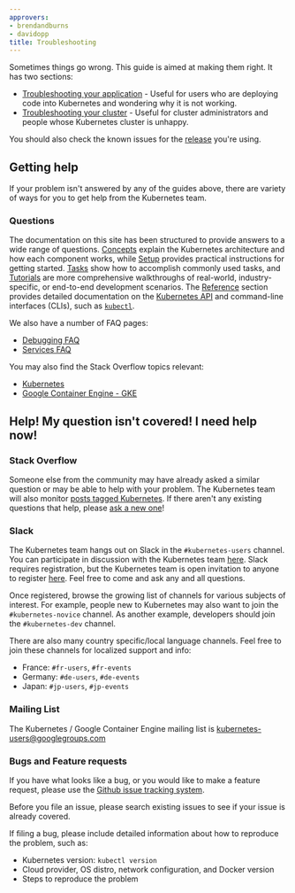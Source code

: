 ```yaml
---
approvers:
- brendandburns
- davidopp
title: Troubleshooting
---
```


Sometimes things go wrong. This guide is aimed at making them right. It has
two sections:

   * [Troubleshooting your application](/docs/tasks/debug-application-cluster/debug-application/) - Useful for users who are deploying code into Kubernetes and wondering why it is not working.
   * [Troubleshooting your cluster](/docs/tasks/debug-application-cluster/debug-cluster/) - Useful for cluster administrators and people whose Kubernetes cluster is unhappy.

You should also check the known issues for the [release](https://github.com/kubernetes/kubernetes/releases)
you're using.

## Getting help

If your problem isn't answered by any of the guides above, there are variety of
ways for you to get help from the Kubernetes team.

### Questions

The documentation on this site has been structured to provide answers to a wide
range of questions. [Concepts](/docs/concepts/) explain the Kubernetes
architecture and how each component works, while [Setup](/docs/setup/) provides
practical instructions for getting started. [Tasks](/docs/tasks/) show how to
accomplish commonly used tasks, and [Tutorials](/docs/tutorials/) are more
comprehensive walkthroughs of real-world, industry-specific, or end-to-end
development scenarios. The [Reference](/docs/reference/) section provides
detailed documentation on the [Kubernetes API](/docs/api-reference/{{page.version}}/)
and command-line interfaces (CLIs), such as [`kubectl`](/docs/user-guide/kubectl-overview/).

We also have a number of FAQ pages:

   * [Debugging FAQ](https://github.com/kubernetes/kubernetes/wiki/Debugging-FAQ)
   * [Services FAQ](https://github.com/kubernetes/kubernetes/wiki/Services-FAQ)

You may also find the Stack Overflow topics relevant:

   * [Kubernetes](http://stackoverflow.com/questions/tagged/kubernetes)
   * [Google Container Engine - GKE](http://stackoverflow.com/questions/tagged/google-container-engine)

## Help! My question isn't covered!  I need help now!

### Stack Overflow

Someone else from the community may have already asked a similar question or may
be able to help with your problem. The Kubernetes team will also monitor
[posts tagged Kubernetes](http://stackoverflow.com/questions/tagged/kubernetes).
If there aren't any existing questions that help, please [ask a new one](http://stackoverflow.com/questions/ask?tags=kubernetes)!

### Slack

The Kubernetes team hangs out on Slack in the `#kubernetes-users` channel. You
can participate in discussion with the Kubernetes team [here](https://kubernetes.slack.com).
Slack requires registration, but the Kubernetes team is open invitation to
anyone to register [here](http://slack.kubernetes.io). Feel free to come and ask
any and all questions.

Once registered, browse the growing list of channels for various subjects of
interest. For example, people new to Kubernetes may also want to join the
`#kubernetes-novice` channel. As another example, developers should join the
`#kubernetes-dev` channel.

There are also many country specific/local language channels. Feel free to join
these channels for localized support and info:

- France: `#fr-users`, `#fr-events`
- Germany: `#de-users`, `#de-events`
- Japan: `#jp-users`, `#jp-events`

### Mailing List

The Kubernetes / Google Container Engine mailing list is [kubernetes-users@googlegroups.com](https://groups.google.com/forum/#!forum/kubernetes-users)

### Bugs and Feature requests

If you have what looks like a bug, or you would like to make a feature request,
please use the [Github issue tracking system](https://github.com/kubernetes/kubernetes/issues).

Before you file an issue, please search existing issues to see if your issue is
already covered.

If filing a bug, please include detailed information about how to reproduce the
problem, such as:

* Kubernetes version: `kubectl version`
* Cloud provider, OS distro, network configuration, and Docker version
* Steps to reproduce the problem
